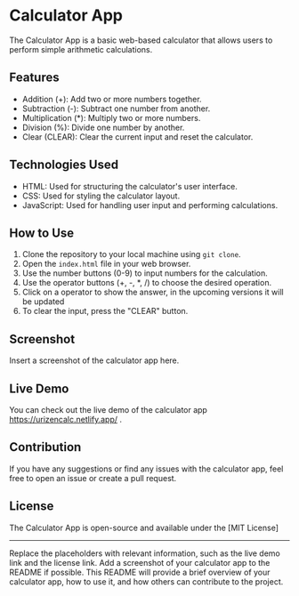
# Calculator App

The Calculator App is a basic web-based calculator that allows users to perform simple arithmetic calculations.

## Features

- Addition (+): Add two or more numbers together.
- Subtraction (-): Subtract one number from another.
- Multiplication (*): Multiply two or more numbers.
- Division (%): Divide one number by another.
- Clear (CLEAR): Clear the current input and reset the calculator.


## Technologies Used

- HTML: Used for structuring the calculator's user interface.
- CSS: Used for styling the calculator layout.
- JavaScript: Used for handling user input and performing calculations.

## How to Use

1. Clone the repository to your local machine using `git clone`.
2. Open the `index.html` file in your web browser.
3. Use the number buttons (0-9) to input numbers for the calculation.
4. Use the operator buttons (+, -, *, /) to choose the desired operation.
5. Click on a operator to show the answer, in the upcoming versions it will be updated
6. To clear the input, press the "CLEAR" button.

## Screenshot

Insert a screenshot of the calculator app here.

## Live Demo

You can check out the live demo of the calculator app https://urizencalc.netlify.app/ .

## Contribution

If you have any suggestions or find any issues with the calculator app, feel free to open an issue or create a pull request.

## License

The Calculator App is open-source and available under the [MIT License]

---
Replace the placeholders with relevant information, such as the live demo link and the license link. Add a screenshot of your calculator app to the README if possible. This README will provide a brief overview of your calculator app, how to use it, and how others can contribute to the project.